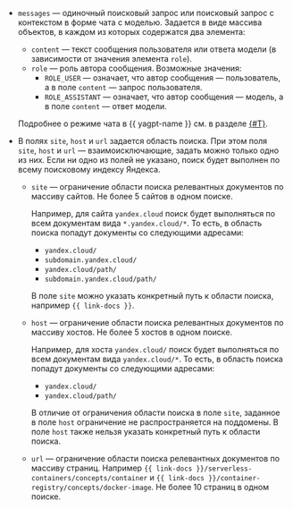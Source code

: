 * `messages` — одиночный поисковый запрос или поисковый запрос с контекстом в форме чата с моделью. Задается в виде массива объектов, в каждом из которых содержатся два элемента:
    * `content` — текст сообщения пользователя или ответа модели (в зависимости от значения элемента `role`).
    * `role` — роль автора сообщения. Возможные значения:
        * `ROLE_USER` — означает, что автор сообщения — пользователь, а в поле `content` — запрос пользователя.
        * `ROLE_ASSISTANT` — означает, что автор сообщения — модель, а в поле `content` — ответ модели.

    Подробнее о режиме чата в {{ yagpt-name }} см. в разделе [{#T}](../../foundation-models/operations/yandexgpt/create-chat.md).
* В полях `site`, `host` и `url` задается область поиска. При этом поля `site`, `host` и `url` — взаимоисключающие, задать можно только одно из них. Если ни одно из полей не указано, поиск будет выполнен по всему поисковому индексу Яндекса.

    * `site` — ограничение области поиска релевантных документов по массиву сайтов. Не более 5 сайтов в одном поиске.

        Например, для сайта `yandex.cloud` поиск будет выполняться по всем документам вида `*.yandex.cloud/*`. То есть, в область поиска попадут документы со следующими адресами:
        * `yandex.cloud/`
        * `subdomain.yandex.cloud/`
        * `yandex.cloud/path/`
        * `subdomain.yandex.cloud/path/`

        В поле `site` можно указать конкретный путь к области поиска, например `{{ link-docs }}`.
    * `host` — ограничение области поиска релевантных документов по массиву хостов. Не более 5 хостов в одном поиске.

        Например, для хоста `yandex.cloud/` поиск будет выполняться по всем документам вида `yandex.cloud/*`. То есть, в область поиска попадут документы со следующими адресами:
        * `yandex.cloud/`
        * `yandex.cloud/path/`

        В отличие от ограничения области поиска в поле `site`, заданное в поле `host` ограничение не распространяется на поддомены. В поле `host` также нельзя указать конкретный путь к области поиска.
    * `url` — ограничение области поиска релевантных документов по массиву страниц. Например `{{ link-docs }}/serverless-containers/concepts/container` и  `{{ link-docs }}/container-registry/concepts/docker-image`. Не более 10 страниц в одном поиске.